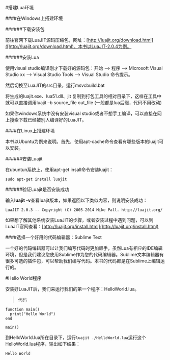 #搭建Lua环境

####在Windows上搭建环境

######下载安装包

前往官网下载LuaJIT源码压缩包，网址：[http://luajit.org/download.html]([http://luajit.org/download.html)。本书以LuaJIT-2.0.4为例。

######安装Lua

使用visual studio编译刚才下载好的源码包：开始 –> 程序 –> Microsoft Visual Studio xx –> Visual Studio Tools –> Visual Studio 命令提示。

然后切换至LuaJIT的src目录，运行msvcbuild.bat

将生成的luajit.exe、lua51.dll、jit 复制到打包工具的相对目录下，这样在工具中就可以直接调用luajit –b source_file out_file (一般都是lua后缀，代码不用改动)

如果你windows系统中没有安装visual studio或者不想手工编译，可以直接在网上搜索下载已经被别人编译好的LuaJIT。

####在Linux上搭建环境

本书以Ubuntu为例来说明。首先，使用apt-cache命令查看有哪些版本的luajit可以安装。

######安装Luajit

在ubuntun系统上，使用apt-get insall命令安装luajit：

```
sudo apt-get install luajit
```

######验证Luajit是否安装成功

输入**luajit -v**查看luajit版本，如果返回以下类似内容，则说明安装成功：

```
LuaJIT 2.0.3 -- Copyright (C) 2005-2014 Mike Pall. http://luajit.org/
```

如果想了解其他系统安装LuaJIT的步骤，或者安装过程中遇到问题，可以到LuaJIT官网查看：[http://luajit.org/install.html](http://luajit.org/install.html)

####选择一个好用的代码编辑器：Sublime Text

一个好的代码编辑器可以让我们编写代码时更加顺手，虽然Lua有相应的IDE编辑环境，但是我们建议您使用Sublime作为您的代码编辑器。Sublime文本编辑器有很多可选的插件包，可以帮助我们编写代码。本书的代码都是在Sublime上编辑运行的。


#Hello World程序

安装好LuaJIT后，我们来运行我们的第一个程序：HelloWorld.lua。

>代码

```
function main()
  print("Hello World")
end

main()
```

到HelloWorld.lua所在目录下，运行```luajit ./HelloWorld.lua```运行这个HelloWorld.lua程序，输出如下结果：
```
Hello World
```

